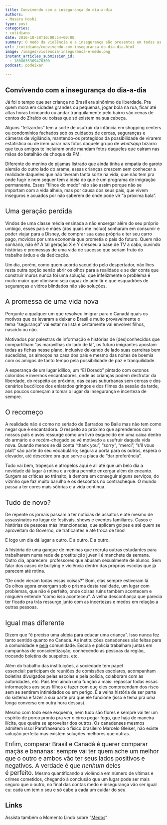```yaml
---
title: Convivendo com a insegurança do dia-a-dia
authors:
- Masaru Hoshi
type: post
categories:
- cotidiano
date: 2016-10-28T10:00:54+00:00
summary: O medo da violência e a insegurança são presentes em todas as pessoas, em todos os lugares. Mas será que mudar para um país mais seguro resolve ?
url: /cotidiano/convivendo-com-inseguranca-do-dia-dia.html
image: /images/violencia-inseguranca-e-medo.png
instant_articles_submission_id:
  - 1808035369476300
podcast: podeixar

---
```

## Convivendo com a insegurança do dia-a-dia

<span style="font-weight: 400;">Já foi o tempo que ser criança no Brasil era sinônimo de liberdade. Pra quem mora em cidades grandes ou pequenas, jogar bola na rua, ficar até altas horas brincando ou andar tranquilamente pelo bairro são cenas de contos do Ziraldo ou coisas que só existem na sua cabeça. </span>

<span style="font-weight: 400;">Alguns “felizardos” tem a sorte de usufruir da infância em shopping centers ou condomínios fechados sob os cuidados de cercas, seguranças e câmeras de vigilância, mantendo-os protegidos da possibilidade de virarem estatística ou de irem parar nas fotos daquele grupo de <em>whatsapp</em> bizarro que teus amigos te incluíram onde mandam fotos daqueles que caíram nas mãos do batalhão de choque da PM.</span>

<span style="font-weight: 400;">Diferente do menino de pijamas listrado que ainda tinha a empatia do garoto alemão do outro lado do arame, essas crianças crescem sem conhecer a realidade daqueles que não tiveram tanta sorte na vida, que não tem pra onde fugir e nem sequer tem a ideia do que é um programa de imigração permanente. Esses &#8220;filhos do medo&#8221; não são assim porque não se importam com a vida alheia, mas por causa dos seus pais, que vivem inseguros e acuados por não saberem de onde pode vir &#8220;a próxima bala&#8221;. </span>

## <span style="font-weight: 400;">Uma geração perdida</span>

<span style="font-weight: 400;">Vindos de uma classe média ensinada a não enxergar além do seu próprio umbigo, esses pais e mães (dos quais me incluo) sonharam em consumir e poder viajar para a Disney, de comprar sua casa própria e ter seu carro pago, movidos por uma economia que prometia o país do futuro. Quem não sonharia, não é? A tal geração X e Y cresceu a base de TV a cabo, ouvindo histórias e promessas de uma vida de sucesso que seriam fruto do trabalho árduo e da dedicação.</span>

<span style="font-weight: 400;">Um dia, porém, como quem acorda sacudido pelo despertador, não lhes resta outra opção senão abrir os olhos para a realidade e se dar conta que construir muros nunca foi uma solução, que infelizmente o problema é muito maior que otimismo seja capaz de admitir e que esquadrões de seguranças e vidros blindados não são soluções.</span>

## <span style="font-weight: 400;">A promessa de uma vida nova</span>

<span style="font-weight: 400;">Pergunte a qualquer um que resolveu imigrar para o Canadá quais os motivos que os levaram a deixar o Brasil e muito provavelmente o tema &#8220;segurança&#8221; vai estar na lista e certamente vai envolver filhos, nascido ou não. </span>

<span style="font-weight: 400;">Motivados por palestras de informação e histórias de (des)conhecidos que compartilham &#8220;as maravilhas do lado de lá&#8221;, o</span><span style="font-weight: 400;">s futuro imigrantes apostam todas as fichas nesse plano, inclusive deixando de lado</span><span style="font-weight: 400;"> suas carreiras bem sucedidas, os almoços na casa dos pais e mesmo das noites de boemia com os amigos de tanto tempo pela possibilidade de paz e tranquilidade. </span>

<span style="font-weight: 400;">A esperança de um lugar idílico, um “El Dorado” pintado com outonos coloridos e invernos encantadores, onde as crianças podem desfrutar da liberdade, do respeito ao próximo, das casas suburbanas sem cercas e dos cenários bucólicos dos enlatados gringos e dos filmes da sessão da tarde, aos poucos começam a tomar o lugar da insegurança e incerteza de sempre.</span>

## <span style="font-weight: 400;">O recomeço</span>

<span style="font-weight: 400;">A realidade não é como no seriado de Barrados no Baile mas não tem como negar que é encantadora. O respeito ao próximo que aprendemos com nossos pais e avós ressurge como um livro esquecido em uma caixa dentro do armário e o recém-chegado se vê motivado a usufruir daquela vida nova. Quando menos se dá conta “thank you”, “sorry”, “merci”, “s’il vous plaît” são parte do seu vocabulário; segura a porta para os outros, espera o elevador, até descobre pra que serve a placa de “dar preferência”.</span>

<span style="font-weight: 400;">Tudo vai bem, tropeços e atropelos aqui e ali até que um belo dia a novidade dá lugar à rotina e a rotina permite enxergar além do encanto. Surgem as críticas ao trânsito, à demora em conseguir alguns serviços, do vizinho que faz muito barulho e os descontos no contracheque. O mundo passa a ter cores mais sóbrias e a vida continua.</span>

## <span style="font-weight: 400;">Tudo de novo?</span>

<span style="font-weight: 400;">De repente os jornais passam a ter notícias de assaltos e até mesmo de assassinatos no lugar de festivais, shows e eventos familiares. Casos e histórias de pessoas más intencionadas, que aplicam golpes e até quem se aproveitam do Governo, de traficantes e até troca de tiros!</span>

<span style="font-weight: 400;">E logo um dia dá lugar a outro. E a outro. E a outro. </span>

<span style="font-weight: 400;">A história de uma gangue de meninas que recruta outras estudantes para trabalharem numa rede de prostituição juvenil é manchete da semana. Outro dia, aparecem  professores que abusam sexualmente de alunos. Sem falar dos casos de bullying e violência dentro das próprias escolas que já parecem até rotina. </span>

<span style="font-weight: 400;">“De onde vieram todas essas coisas?” Bom, elas sempre estiveram lá. Os olhos agora enxergam sob o prisma desta realidade, um lugar com problemas, que não é perfeito, onde coisas ruins também acontecem e ninguém entende “como isso aconteceu”. A velha desconfiança que parecia ter ficado pra trás ressurge junto com as incertezas e medos em relação a outras pessoas. </span>

## <span style="font-weight: 400;">Igual mas diferente</span>

<span style="font-weight: 400;">Dizem que “é preciso uma aldeia para educar uma criança”. Isso nunca fez tanto sentido quanto no Canadá. As instituições canadenses são feitas para a comunidade e <span style="text-decoration: underline;">pela</span> comunidade. Escola e polícia trabalham juntas em campanhas de conscientização, conhecendo as pessoas da região, trocando boletins de suspeitos, etc.</span>

<span style="font-weight: 400;">Além do trabalho das instituições, a sociedade tem papel essencial: participam de reuniões de comissões escolares, acompanham boletins divulgados pelas escolas e pela polícia, colaboram com as autoridades, etc. Pais tem ainda uma função a mais: repassar todas essas informações aos seus filhos e fazer com que eles compreendam dos risco sem se sentirem intimidados ou em perigo. </span><span style="font-weight: 400;">É a velha história de ser parte do sistema e fazer a sua parte pra que ele funcione (isso é tema pra uma longa conversa em outra hora dessas).</span>

<span style="font-weight: 400;">Mesmo com todo esse esquema, nem tudo são flores e sempre vai ter um espírito de porco pronto pra ver o circo pegar fogo, que haja de maneira ilícita, que queira se aproveitar dos outros. Os canadenses mesmos admitem isso! Parafraseando o físico brasileiro Marcelo Gleiser, não existe solução perfeita mas existem soluções melhores que outras.</span>

<span style="font-size: 14pt;">Enfim, comparar Brasil e Canadá é querer comparar maçãs e bananas: sempre vai ter quem ache um melhor que o outro e ambos vão ter seus lados positivos e negativos. A verdade é que <em>nenhum</em> deles é perfeito. </span>Mesmo quantificando a violência em número de vítimas e crimes cometidos, chegando à conclusão que um lugar pode ser mais seguro que o outro, no final das contas medo e insegurança vão ser igual cu: cada um tem o seu e só cabe a cada um cuidar do seu.

## Links

Assista também o Momento Lindo sobre &#8220;[Medos][1]&#8220;

 [1]: http://www.canadaagora.com/berg/medos-da-imigracao.html